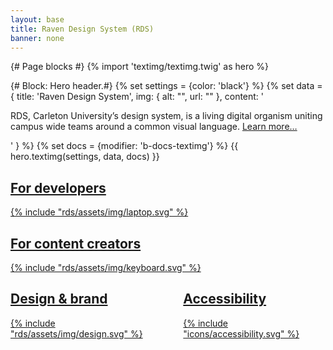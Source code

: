 ```yaml
---
layout: base
title: Raven Design System (RDS)
banner: none
---
```

{# Page blocks #}
{% import 'textimg/textimg.twig' as hero %}

{# Block: Hero header.#}
{% set settings = {color: 'black'} %}
{% set data = {
    title: 'Raven Design System',
    img: {
            alt: "",
            url: ""
    },
    content: '<p>RDS, Carleton University’s design system, is a living digital organism uniting campus wide teams around a common visual language. 
              <a href="#">Learn more…</a></p>'
    } 
%}
{% set docs = {modifier: 'b-docs-textimg'} %}
{{ hero.textimg(settings, data, docs) }}
<div class="u-block u-block--m u-block--black">
    <div class="b-docs-gridhome u-grid u-grid--2">
        <a href="dev/">
            <div class="b-docs-gridhome__panel b-docs-gridhome__panel--dev">
                <h2>For developers</h2>
                {% include "rds/assets/img/laptop.svg" %}
            </div>
        </a>
        <div style="display: flex;flex-direction: column;min-height: 420px;">
            <a href="content/">
                <div class="b-docs-gridhome__panel b-docs-gridhome__panel--content">
                    <h2>For content creators</h2>
                    {% include "rds/assets/img/keyboard.svg" %}
                </div>
            </a>
            <div style="flex: 1;display: flex" class="b-docs-">
                <a style="display: flex" href="design/">
                    <div class="b-docs-gridhome__panel b-docs-gridhome__panel--design" style="flex: 1;margin-right: 30px;" >
                        <h2>Design & brand</h2>
                        {% include "rds/assets/img/design.svg" %}
                    </div>
                </a>
                <a style="display: flex"  href="a11y/">
                <div class="b-docs-gridhome__panel b-docs-gridhome__panel--a11y">
                <h2>Accessibility</h2>
                  {% include "icons/accessibility.svg" %}
                  </div>
                  </a>
            </div>
        </div>
    </div>
</div>




